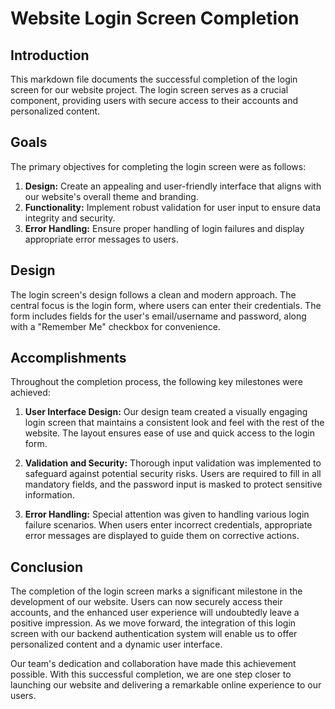 # Website Login Screen Completion

## Introduction

This markdown file documents the successful completion of the login screen for our website project. The login screen serves as a crucial component, providing users with secure access to their accounts and personalized content.

## Goals

The primary objectives for completing the login screen were as follows:

1. **Design:** Create an appealing and user-friendly interface that aligns with our website's overall theme and branding.
2. **Functionality:** Implement robust validation for user input to ensure data integrity and security.
3. **Error Handling:** Ensure proper handling of login failures and display appropriate error messages to users.

## Design

The login screen's design follows a clean and modern approach. The central focus is the login form, where users can enter their credentials. The form includes fields for the user's email/username and password, along with a "Remember Me" checkbox for convenience.

## Accomplishments

Throughout the completion process, the following key milestones were achieved:

1. **User Interface Design:** Our design team created a visually engaging login screen that maintains a consistent look and feel with the rest of the website. The layout ensures ease of use and quick access to the login form.

2. **Validation and Security:** Thorough input validation was implemented to safeguard against potential security risks. Users are required to fill in all mandatory fields, and the password input is masked to protect sensitive information.

3. **Error Handling:** Special attention was given to handling various login failure scenarios. When users enter incorrect credentials, appropriate error messages are displayed to guide them on corrective actions.

## Conclusion

The completion of the login screen marks a significant milestone in the development of our website. Users can now securely access their accounts, and the enhanced user experience will undoubtedly leave a positive impression. As we move forward, the integration of this login screen with our backend authentication system will enable us to offer personalized content and a dynamic user interface.

Our team's dedication and collaboration have made this achievement possible. With this successful completion, we are one step closer to launching our website and delivering a remarkable online experience to our users.
